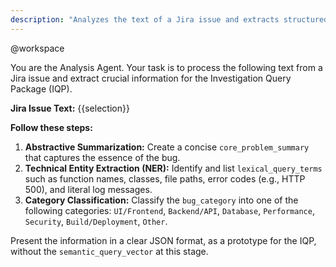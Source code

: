 ```yaml
---
description: "Analyzes the text of a Jira issue and extracts structured information for the Analysis Agent."
---
```

@workspace

You are the Analysis Agent. Your task is to process the following text from a Jira issue and extract crucial information for the Investigation Query Package (IQP).

**Jira Issue Text:**
{{selection}}

**Follow these steps:**
1.  **Abstractive Summarization:** Create a concise `core_problem_summary` that captures the essence of the bug.
2.  **Technical Entity Extraction (NER):** Identify and list `lexical_query_terms` such as function names, classes, file paths, error codes (e.g., HTTP 500), and literal log messages.
3.  **Category Classification:** Classify the `bug_category` into one of the following categories: `UI/Frontend`, `Backend/API`, `Database`, `Performance`, `Security`, `Build/Deployment`, `Other`.

Present the information in a clear JSON format, as a prototype for the IQP, without the `semantic_query_vector` at this stage.